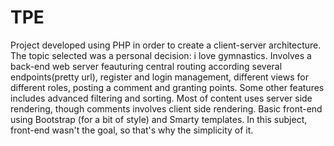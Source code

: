 # TPE
Project developed using PHP in order to create a client-server architecture. The topic selected was a personal decision: i love gymnastics.
Involves a back-end web server feauturing central routing according several endpoints(pretty url), register and login management, different views for different roles, 
posting a comment and granting points.
Some other features includes advanced filtering and sorting.
Most of content uses server side rendering, though comments involves client side rendering.
Basic front-end using Bootstrap (for a bit of style) and Smarty templates. In this subject, front-end wasn't the goal, so that's why the simplicity of it.
